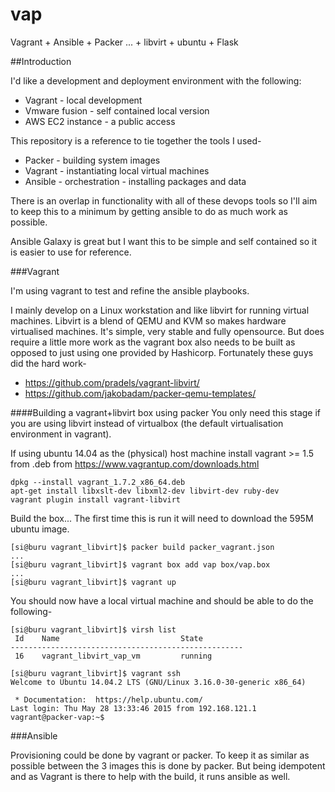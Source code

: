 # vap
Vagrant + Ansible + Packer
... + libvirt + ubuntu + Flask

##Introduction

I'd like a development and deployment environment with the following:

* Vagrant - local development
* Vmware fusion - self contained local version
* AWS EC2 instance - a public access

This repository is a reference to tie together the tools I used-
* Packer - building system images
* Vagrant - instantiating local virtual machines
* Ansible - orchestration - installing packages and data

There is an overlap in functionality with all of these devops tools so I'll aim
to keep this to a minimum by getting ansible to do as much work as possible.

Ansible Galaxy is great but I want this to be simple and self contained so it
is easier to use for reference.


###Vagrant

I'm using vagrant to test and refine the ansible playbooks.

I mainly develop on a Linux workstation and like libvirt for running virtual 
machines. Libvirt is a blend of QEMU and KVM so makes hardware virtualised 
machines. It's simple, very stable and fully opensource. But does require a
little more work as the vagrant box also needs to be built as opposed to just
using one provided by Hashicorp. Fortunately these guys did the hard work-

* https://github.com/pradels/vagrant-libvirt/
* https://github.com/jakobadam/packer-qemu-templates/

####Building a vagrant+libvirt box using packer
You only need this stage if you are using libvirt instead of virtualbox
(the default virtualisation environment in vagrant).

If using ubuntu 14.04 as the (physical) host machine install vagrant >= 1.5 from .deb from https://www.vagrantup.com/downloads.html

```Shell
dpkg --install vagrant_1.7.2_x86_64.deb
apt-get install libxslt-dev libxml2-dev libvirt-dev ruby-dev
vagrant plugin install vagrant-libvirt
```

Build the box...
The first time this is run it will need to download the 595M ubuntu image.

```Shell
[si@buru vagrant_libvirt]$ packer build packer_vagrant.json
...
[si@buru vagrant_libvirt]$ vagrant box add vap box/vap.box
...
[si@buru vagrant_libvirt]$ vagrant up
```
You should now have a local virtual machine and should be able to do the following-

```Shell
[si@buru vagrant_libvirt]$ virsh list
 Id    Name                           State
----------------------------------------------------
 16    vagrant_libvirt_vap_vm         running

[si@buru vagrant_libvirt]$ vagrant ssh
Welcome to Ubuntu 14.04.2 LTS (GNU/Linux 3.16.0-30-generic x86_64)

 * Documentation:  https://help.ubuntu.com/
Last login: Thu May 28 13:33:46 2015 from 192.168.121.1
vagrant@packer-vap:~$ 
```

###Ansible

Provisioning could be done by vagrant or packer. To keep it as similar as possible
between the 3 images this is done by packer. But being idempotent and as Vagrant
is there to help with the build, it runs ansible as well.
